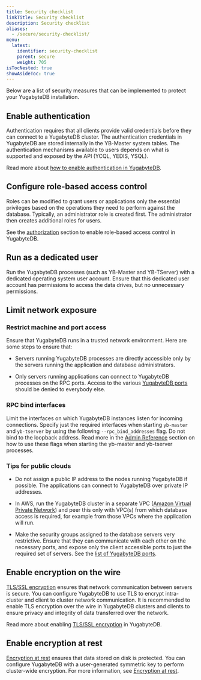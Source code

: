 ```yaml
---
title: Security checklist
linkTitle: Security checklist
description: Security checklist
aliases:
  - /secure/security-checklist/
menu:
  latest:
    identifier: security-checklist
    parent: secure
    weight: 705
isTocNested: true
showAsideToc: true
---
```


Below are a list of security measures that can be implemented to protect your YugabyteDB installation.

## Enable authentication

Authentication requires that all clients provide valid credentials before they can connect to a YugabyteDB cluster. The authentication credentials in YugabyteDB are stored internally in the YB-Master system tables. The authentication mechanisms available to users depends on what is supported and exposed by the API (YCQL, YEDIS, YSQL).

Read more about [how to enable authentication in YugabyteDB](../authentication).

## Configure role-based access control

Roles can be modified to grant users or applications only the essential privileges based on the operations they need to perform against the database. Typically, an administrator role is created first. The administrator then creates additional roles for users.

See the [authorization](../authorization) section to enable role-based access control in YugabyteDB.

## Run as a dedicated user

Run the YugabyteDB processes (such as YB-Master and YB-TServer) with a dedicated operating system user account. Ensure that this dedicated user account has permissions to access the data drives, but no unnecessary permissions.

## Limit network exposure

### Restrict machine and port access

Ensure that YugabyteDB runs in a trusted network environment.  Here are some steps to ensure that:

* Servers running YugabyteDB processes are directly accessible only by the servers running the application and database administrators.

* Only servers running applications can connect to YugabyteDB processes on the RPC ports. Access to the various [YugabyteDB ports](../../deploy/checklist/#default-ports-reference) should be denied to everybody else.

### RPC bind interfaces

Limit the interfaces on which YugabyteDB instances listen for incoming connections. Specify just the required interfaces when starting `yb-master` and `yb-tserver` by using the following `--rpc_bind_addresses` flag. Do not bind to the loopback address. Read more in the [Admin Reference](../../admin/yb-tserver/) section on how to use these flags when starting the yb-master and yb-tserver processes.

### Tips for public clouds

* Do not assign a public IP address to the nodes running YugabyteDB if possible. The applications can connect to YugabyteDB over private IP addresses.

* In AWS, run the YugabyteDB cluster in a separate VPC ([Amazon Virtual Private Network](https://docs.aws.amazon.com/vpc/latest/userguide/what-is-amazon-vpc.html)) and peer this only with VPC(s) from which database access is required, for example from those VPCs where the application will run.

* Make the security groups assigned to the database servers very restrictive. Ensure that they can communicate with each other on the necessary ports, and expose only the client accessible ports to just the required set of servers. See the [list of YugabyteDB ports](../../deploy/checklist/#default-ports-reference).

## Enable encryption on the wire

[TLS/SSL encryption](https://en.wikipedia.org/wiki/Transport_Layer_Security) ensures that network communication between servers is secure. You can configure YugabyteDB to use TLS to encrypt intra-cluster and client to cluster network communication. It is recommended to enable TLS encryption over the wire in YugabyteDB clusters and clients to ensure privacy and integrity of data transferred over the network.

Read more about enabling [TLS/SSL encryption](../tls-encryption) in YugabyteDB.

## Enable encryption at rest

[Encryption at rest](https://en.wikipedia.org/wiki/Data_at_rest#Encryption) ensures that data
stored on disk is protected. You can configure YugabyteDB with a user-generated symmetric key to
perform cluster-wide encryption. For more information, see [Encryption at rest](../encryption-at-rest).

